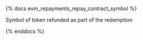 {% docs evm_repayments_repay_contract_symbol %}

Symbol of token refunded as part of the redemption

{% enddocs %}
